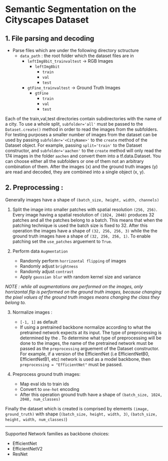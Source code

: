 # Semantic Segmentation on the Cityscapes Dataset

## 1. File parsing and decoding
- Parse files which are under the following directory sctructure
    - `data_path` : the root folder which the dataset files are in
        - `leftImg8bit_trainvaltest` -> RGB Images
            - `leftImg8bit`
                - `train`
                - `val`
                - `test`
        - `gtFine_trainvaltest` -> Ground Truth Images
            - `gtFine`
                - `train`
                - `val`
                - `test`

Each of the train,val,test directories contain subdirectories with the name of a city. To use a whole split, `subfolder='all'` must be passed to the `Dataset.create()` method in order to read the images from the subfolders. For testing purposes a smaller number of images from the dataset can be used by passing `subfolder='<CityName>'` to the `create` method of the Dataset object. For example, passing `split='train'` to the Dataset constructor, and `subfolder='aachen'` to the `create` method will only read the 174 images in the folder `aachen` and convert them into a tf.data.Dataset. You can choose either all the subfolders or one of them not an arbitrary combination of them. After the images (x) and the ground truth images (y) are read and decoded, they are combined into a single object (x, y).

## 2. Preprocessing :
Generally images have a shape of `(batch_size, height, width, channels)`

1. Split the image into smaller patches with spatial resolution `(256, 256)`. Every image having a spatial resolution of `(1024, 2048)` produces 32 patches and all the patches belong to a batch. This means that when the patching technique is used the batch size is fixed to 32. After this operation the images have a shape of `(32, 256, 256, 3)` while the the ground truth images have a shape of `(32, 256, 256, 1)`. To enable patching set the `use_patches` arguement to `True`.

2. Perform data `Augmentation`
   - Randomly perform `horrizontal flipping` of images
   - Randomly adjust `brightness`
   - Randomly adjust `contrast`
   - Apply `gaussian blur` with random kernel size and variance

*NOTE : while all augmentations are performed on the images, only horrizontal flip is performed on the ground truth images, because changing the pixel values of the ground truth images means changing the class they belong to.*

3. Normalize images : 
   - `[-1, 1]` as default
   - If using a pretrained backbone normalize according to what the pretrained network expects at its input. The type of preprocessing is determined by the . To determine what type of preprocessing will be done to the images, the name of the pretrained network must be passed as the `preprocessing` arguement of the Dataset constructor. For example, if a version of the EfficientNet (i.e EfficientNetB0, EfficientNetB1, etc) network is used as a model backbone, then `preprocessing = "EfficientNet"` must be passed.

4. Preprocess ground truth images:
   - Map eval ids to train ids
   - Convert to `one-hot` encoding
   - After this operation ground truth have a shape of `(batch_size, 1024, 2048, num_classes)`
  
  Finally the dataset which is created is comprised by elements `(image, ground_truth)` with shape (`(batch_size, height, width, 3)`, `(batch_size, height, width, num_classes)`)

***

Supported Network families as backbone choices:
- EfficientNet
- EfficientNetV2
- ResNet